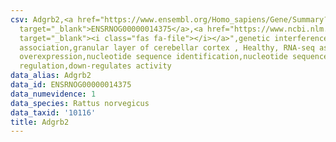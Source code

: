```yaml
---
csv: Adgrb2,<a href="https://www.ensembl.org/Homo_sapiens/Gene/Summary?db=core;g=ENSRNOG00000014375"
  target="_blank">ENSRNOG00000014375</a>,<a href="https://www.ncbi.nlm.nih.gov/pubmed/30467350"
  target="_blank"><i class="fas fa-file"></i></a>",genetic interference,functional
  association,granular layer of cerebellar cortex , Healthy, RNA-seq assay, hsf-1
  overexpression,nucleotide sequence identification,nucleotide sequence identification,transcriptional
  regulation,down-regulates activity
data_alias: Adgrb2
data_id: ENSRNOG00000014375
data_numevidence: 1
data_species: Rattus norvegicus
data_taxid: '10116'
title: Adgrb2
---
```

